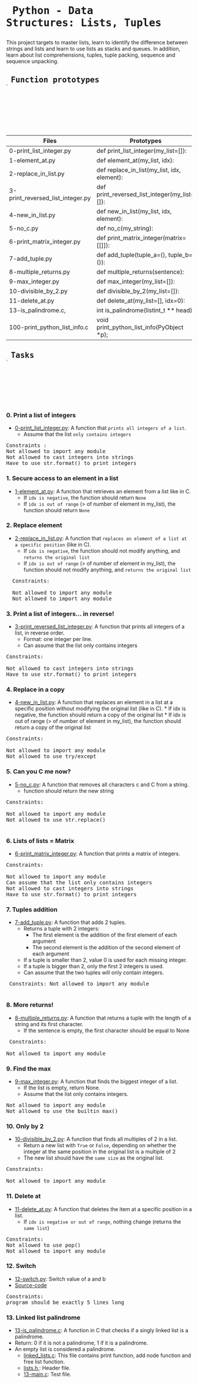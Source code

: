 # <pre> Python - Data Structures: Lists, Tuples </pre>
This project targets to master lists, learn to identify the difference between strings and lists and learn to use lists as stacks and queues. In addition, learn about list comprehensions, tuples, tuple packing, sequence and sequence unpacking.
## <pre> Function prototypes    <img src="https://user-images.githubusercontent.com/107026397/209424557-72ec9e7b-8f5a-4c69-9136-2629ca6d2ab0.svg" width = 3% height= 3%> </pre>
| Files  | Prototypes |
| ------------- | ------------- |
| 0-print_list_integer.py|def print_list_integer(my_list=[]): |
|1-element_at.py| def element_at(my_list, idx):|
| 2-replace_in_list.py  | def replace_in_list(my_list, idx, element): |
| 3-print_reversed_list_integer.py | def print_reversed_list_integer(my_list=[]):  |
| 4-new_in_list.py  | def new_in_list(my_list, idx, element):  |
| 5-no_c.py  | def no_c(my_string):  |
| 6-print_matrix_integer.py  | def print_matrix_integer(matrix=[[]]): |
| 7-add_tuple.py  |def add_tuple(tuple_a=(), tuple_b=()):  |
| 8-multiple_returns.py  | def multiple_returns(sentence):  |
| 9-max_integer.py  | def max_integer(my_list=[]):  |
| 10-divisible_by_2.py  | def divisible_by_2(my_list=[]):  |
| 11-delete_at.py  | def delete_at(my_list=[], idx=0): |
| 13-is_palindrome.c,  | int is_palindrome(listint_t ** head);  |
| 100-print_python_list_info.c | void print_python_list_info(PyObject *p); |
## <pre> Tasks   <img src="https://user-images.githubusercontent.com/107026397/209425131-1d190ca6-b53b-49a9-b00a-6d697c9e4473.svg" height=3% width=3%></pre>
### 0. Print a list of integers
*  [0-print_list_integer.py](https://github.com/Bezawork-pr/alx-higher_level_programming/blob/master/0x03-python-data_structures/0-print_list_integer.py): A  function that `prints all integers of a list`.
    *  Assume that the list `only contains integers`
<pre>
Constraints : 
Not allowed to import any module
Not allowed to cast integers into strings
Have to use str.format() to print integers
</pre>
### 1. Secure access to an element in a list
* [1-element_at.py](https://github.com/Bezawork-pr/alx-higher_level_programming/blob/master/0x03-python-data_structures/1-element_at.py): A function that retrieves an element from a list like in C.
  * If `idx is negative`, the function should return `None`
  * If `idx is out of range` (> of number of element in my_list), the function should return `None` 
### 2. Replace element
*  [2-replace_in_list.py](https://github.com/Bezawork-pr/alx-higher_level_programming/blob/master/0x03-python-data_structures/2-replace_in_list.py): A function that `replaces an element of a list at a specific position` (like in C).
   * If `idx is negative`, the function should not modify anything, and `returns the original list`
   * If `idx is out of range` (> of number of element in my_list), the function should not modify anything, and `returns the original list` 
  <pre>
  Constraints:
  
  Not allowed to import any module
  Not allowed to import any module</pre>
### 3. Print a list of integers... in reverse!
* [3-print_reversed_list_integer.py](https://github.com/Bezawork-pr/alx-higher_level_programming/blob/master/0x03-python-data_structures/3-print_reversed_list_integer.py): A function that prints all integers of a list, in reverse order.
   * Format: one integer per line.
   * Can assume that the list only contains integers
<pre>
Constraints:

Not allowed to cast integers into strings
Have to use str.format() to print integers
</pre>
### 4. Replace in a copy
* [4-new_in_list.py](https://github.com/Bezawork-pr/alx-higher_level_programming/blob/master/0x03-python-data_structures/4-new_in_list.py): A function that replaces an element in a list at a specific position without modifying the original list (like in C).
      * If idx is negative, the function should return a copy of the original list
      * If idx is out of range (> of number of element in my_list), the function should return a copy of the original list 
<pre>
Constraints:

Not allowed to import any module
Not allowed to use try/except
</pre>
### 5. Can you C me now?
* [5-no_c.py](https://github.com/Bezawork-pr/alx-higher_level_programming/blob/master/0x03-python-data_structures/5-no_c.py): A function that removes all characters c and C from a string.
   * function should return the new string
 <pre>
Constraints:

Not allowed to import any module
Not allowed to use str.replace()
 </pre>
 ### 6. Lists of lists = Matrix
 * [6-print_matrix_integer.py](https://github.com/Bezawork-pr/alx-higher_level_programming/blob/master/0x03-python-data_structures/6-print_matrix_integer.py): A function that prints a matrix of integers.
 <pre>
Constraints:

Not allowed to import any module
Can assume that the list only contains integers
Not allowed to cast integers into strings
Have to use str.format() to print integers
</pre>
###  7. Tuples addition
* [7-add_tuple.py](https://github.com/Bezawork-pr/alx-higher_level_programming/blob/master/0x03-python-data_structures/7-add_tuple.py): A function that adds 2 tuples.
   * Returns a tuple with 2 integers:
      * The first element is the addition of the first element of each argument
      * The second element is the addition of the second element of each argument
   * If a tuple is smaller than 2,  value 0 is used for each missing integer.
   * If a tuple is bigger than 2, only the first 2 integers is used.
   * Can assume that the two tuples will only contain integers.
 <pre>
 Constraints: Not allowed to import any module
 </pre>
 ### 8. More returns!
  * [8-multiple_returns.py](https://github.com/Bezawork-pr/alx-higher_level_programming/blob/master/0x03-python-data_structures/8-multiple_returns.py): A function that returns a tuple with the length of a string and its first character.
      * If the sentence is empty, the first character should be equal to None
 <pre>
 Constraints:
 
Not allowed to import any module
</pre>
### 9. Find the max
* [9-max_integer.py](https://github.com/Bezawork-pr/alx-higher_level_programming/blob/master/0x03-python-data_structures/9-max_integer.py): A function that finds the biggest integer of a list.
     * If the list is empty, return None.
     * Assume that the list only contains integers.
<pre>
Not allowed to import any module
Not allowed to use the builtin max()
</pre>
### 10. Only by 2
 * [10-divisible_by_2.py](https://github.com/Bezawork-pr/alx-higher_level_programming/blob/master/0x03-python-data_structures/10-divisible_by_2.py): A function that finds all multiples of 2 in a list.
   * Return a new list with `True` or `False`, depending on whether the integer at the same position in the original list is a multiple of 2
   * The new list should have the `same size` as the original list.
<pre>
Constraints:

Not allowed to import any module
</pre>
### 11. Delete at
 * [11-delete_at.py](https://github.com/Bezawork-pr/alx-higher_level_programming/blob/master/0x03-python-data_structures/11-delete_at.py): A function that deletes the item at a specific position in a list.
      * If `idx is negative or out of range`, nothing change (returns the `same list`) 
<pre>
Constraints:
Not allowed to use pop()
Not allowed to import any module
</pre>  
### 12. Switch
* [12-switch.py](https://github.com/Bezawork-pr/alx-higher_level_programming/blob/master/0x03-python-data_structures/12-switch.py):  Switch value of a and b
*  [Source-code](https://github.com/holbertonschool/0x03.py/blob/master/12-switch_py)
<pre>
Constraints:
program should be exactly 5 lines long
</pre>  
### 13. Linked list palindrome
*  [13-is_palindrome.c](https://github.com/Bezawork-pr/alx-higher_level_programming/blob/master/0x03-python-data_structures/13-is_palindrome.c): A function in C that checks if a singly linked list is a palindrome.
*  Return: 0 if it is not a palindrome, 1 if it is a palindrome.
*  An empty list is considered a palindrome.
   *  [linked_lists.c](https://github.com/Bezawork-pr/alx-higher_level_programming/blob/master/0x03-python-data_structures/linked_lists.c): This file contains print function, add node function and free list function.
   *   [lists.h ](https://github.com/Bezawork-pr/alx-higher_level_programming/blob/master/0x03-python-data_structures/lists.h): Header file.
   *    [13-main.c](https://github.com/Bezawork-pr/alx-higher_level_programming/blob/master/0x03-python-data_structures/13-main.c): Test file.
 


         


